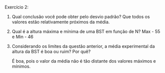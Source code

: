 Exercício 2:

1. Qual conclusão você pode obter pelo desvio padrão?
    Que todos os valores estão relativamente próximos da média.

2. Qual é a altura máxima e mínima de uma BST em função de N?
    Max - 55 e Min - 46

3. Considerando os limites da questão anterior, a média experimental da altura da BST é boa ou ruim? Por quê?

    É boa, pois o valor da média não é tão distante dos valores máximos e mínimos.
